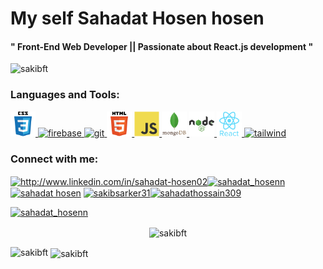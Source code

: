  <h1 align="left"> My self Sahadat Hosen hosen </h1>
<h4 align="left">" Front-End Web Developer || Passionate about React.js development  "</h4>

<p align="left"> <img src="[https://komarev.com/ghpvc/?username=sakibft&label=Profile views&color=0e75b6&style=flat](https://komarev.com/ghpvc/?username=sakibft&label=Profile%20views&color=0e75b6&style=flat)" alt="sakibft" /> </p>

<h3 align="left">Languages and Tools:</h3>
<p align="left"> <a href="https://www.w3schools.com/css/" target="_blank" rel="noreferrer"> <img src="https://raw.githubusercontent.com/devicons/devicon/master/icons/css3/css3-original-wordmark.svg" alt="css3" width="40" height="40"/> </a> <a href="https://firebase.google.com/" target="_blank" rel="noreferrer"> <img src="https://www.vectorlogo.zone/logos/firebase/firebase-icon.svg" alt="firebase" width="40" height="40"/> </a> <a href="https://git-scm.com/" target="_blank" rel="noreferrer"> <img src="https://www.vectorlogo.zone/logos/git-scm/git-scm-icon.svg" alt="git" width="40" height="40"/> </a> <a href="https://www.w3.org/html/" target="_blank" rel="noreferrer"> <img src="https://raw.githubusercontent.com/devicons/devicon/master/icons/html5/html5-original-wordmark.svg" alt="html5" width="40" height="40"/> </a> <a href="https://developer.mozilla.org/en-US/docs/Web/JavaScript" target="_blank" rel="noreferrer"> <img src="https://raw.githubusercontent.com/devicons/devicon/master/icons/javascript/javascript-original.svg" alt="javascript" width="40" height="40"/> </a> <a href="https://www.mongodb.com/" target="_blank" rel="noreferrer"> <img src="https://raw.githubusercontent.com/devicons/devicon/master/icons/mongodb/mongodb-original-wordmark.svg" alt="mongodb" width="40" height="40"/> </a> <a href="[https://nodejs.org](https://nodejs.org/)" target="_blank" rel="noreferrer"> <img src="https://raw.githubusercontent.com/devicons/devicon/master/icons/nodejs/nodejs-original-wordmark.svg" alt="nodejs" width="40" height="40"/> </a> <a href="https://reactjs.org/" target="_blank" rel="noreferrer"> <img src="https://raw.githubusercontent.com/devicons/devicon/master/icons/react/react-original-wordmark.svg" alt="react" width="40" height="40"/> </a> <a href="https://tailwindcss.com/" target="_blank" rel="noreferrer"> <img src="https://www.vectorlogo.zone/logos/tailwindcss/tailwindcss-icon.svg" alt="tailwind" width="40" height="40"/> </a> </p>

<h3 align="left">Connect with me:</h3>
<p align="left">

<a href="https://linkedin.com/in/http://www.linkedin.com/in/sahadat-hosen02" target="blank"><img align="center" src="https://raw.githubusercontent.com/rahuldkjain/github-profile-readme-generator/master/src/images/icons/Social/linked-in-alt.svg" alt="http://www.linkedin.com/in/sahadat-hosen02" height="30" width="40" /></a><a href="https://twitter.com/sahadat_hosenn" target="blank"><img align="center" src="https://raw.githubusercontent.com/rahuldkjain/github-profile-readme-generator/master/src/images/icons/Social/twitter.svg" alt="sahadat_hosenn" height="30" width="40" /></a>
<a href="https://fb.com/sahadat hosen" target="blank"><img align="center" src="https://raw.githubusercontent.com/rahuldkjain/github-profile-readme-generator/master/src/images/icons/Social/facebook.svg" alt="sahadat hosen" height="30" width="40" /></a>
<a href="https://instagram.com/sakibsarker31" target="blank"><img align="center" src="https://raw.githubusercontent.com/rahuldkjain/github-profile-readme-generator/master/src/images/icons/Social/instagram.svg" alt="sakibsarker31" height="30" width="40" /></a><a href="https://www.youtube.com/c/sahadathossain309" target="blank"><img align="center" src="https://raw.githubusercontent.com/rahuldkjain/github-profile-readme-generator/master/src/images/icons/Social/youtube.svg" alt="sahadathossain309" height="30" width="40" /></a>
</p>

<p align="left"> <a href="https://twitter.com/sahadat_hosenn" target="blank"><img src="https://img.shields.io/twitter/follow/sahadat_hosenn?logo=twitter&style=for-the-badge" alt="sahadat_hosenn" /></a> </p>

<p align="center"><img align="center" src="https://github-readme-stats.vercel.app/api/top-langs?username=sakibft&show_icons=true&locale=en&layout=compact" alt="sakibft"  /></p>

<p><img align="left" src="https://github-readme-streak-stats.herokuapp.com/?user=sakibft&" alt="sakibft" /></p>

<p> <img align="center" src="https://github-readme-stats.vercel.app/api?username=sakibft&show_icons=true&locale=en" alt="sakibft" /></p>
